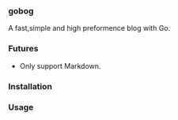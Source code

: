 ### gobog

A fast,simple and high preformence blog with Go.

### Futures

* Only support Markdown.

### Installation

### Usage
